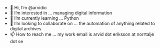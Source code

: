 - 👋 Hi, I’m @arvidio
- 👀 I’m interested in ... managing digital information
- 🌱 I’m currently learning ... Python
- 💞️ I’m looking to collaborate on ... the automation of anything related to digital archives
- 📫 How to reach me ... my work email is arvid dot eriksson at norrtalje dot se

<!---
arvidio/arvidio is a ✨ special ✨ repository because its `README.md` (this file) appears on your GitHub profile.
You can click the Preview link to take a look at your changes.
--->
